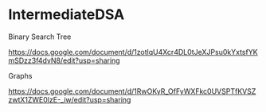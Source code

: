 # IntermediateDSA

Binary Search Tree 

https://docs.google.com/document/d/1zotlqU4Xcr4DL0tJeXJPsu0kYxtsfYKmSDzz3f4dvN8/edit?usp=sharing


Graphs

https://docs.google.com/document/d/1RwOKyR_OfFyWXFkc0UVSPTfKVSZzwtX1ZWE0lzE-_iw/edit?usp=sharing




